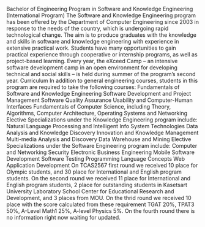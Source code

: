 Bachelor of Engineering Program in Software and Knowledge Engineering (International Program) The Software and Knowledge Engineering program has been offered by the Department of Computer Engineering since 2003 in response to the needs of the country, which is undergoing rapid technological change. The aim is to produce graduates with the knowledge and skills in software and knowledge engineering with experience in extensive practical work. Students have many opportunities to gain practical experience through cooperative or internship programs, as well as project-based learning. Every year, the eXceed Camp – an intensive software development camp in an open environment for developing technical and social skills – is held during summer of the program’s second year. Curriculum In addition to general engineering courses, students in this program are required to take the following courses: Fundamentals of Software and Knowledge Engineering Software Development and Project Management Software Quality Assurance Usability and Computer-Human Interfaces Fundamentals of Computer Science, including Theory, Algorithms, Computer Architecture, Operating Systems and Networking Elective Specializations under the Knowledge Engineering program include: Natural Language Processing and Intelligent Info System Technologies Data Analysis and Knowledge Discovery Innovation and Knowledge Management Multi-media Analysis and Discovery Data Warehouse and Mining Elective Specializations under the Software Engineering program include: Computer and Networking Security Electronic Business Engineering Mobile Software Development Software Testing Programming Language Concepts Web Application Development On TCAS2567 first round we received 10 place for Olympic students, and 30 place for International and English program students. On the second round we received 11 place for International and English program students, 2 place for outstanding students in Kasetsart University Laboratory School Center for Educational Research and Development, and 3 places from MOU. On the thrid round we received 10 place with the score calculated from these requirement TGAT 20%, TPAT3 50%, A-Level Math1 25%, A-level Physics 5%. On the fourth round there is no information right now waiting for updated.

